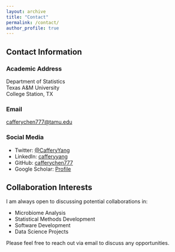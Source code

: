 ```yaml
---
layout: archive
title: "Contact"
permalink: /contact/
author_profile: true
---
```


## Contact Information

### Academic Address
Department of Statistics  
Texas A&M University  
College Station, TX

### Email
cafferychen777@tamu.edu

### Social Media
- Twitter: [@CafferyYang](https://twitter.com/CafferyYang)
- LinkedIn: [cafferyyang](https://linkedin.com/in/cafferyyang)
- GitHub: [cafferychen777](https://github.com/cafferychen777)
- Google Scholar: [Profile](https://scholar.google.com/citations?user=I6BPn-IAAAAJ&hl=en)

## Collaboration Interests

I am always open to discussing potential collaborations in:
- Microbiome Analysis
- Statistical Methods Development
- Software Development
- Data Science Projects

Please feel free to reach out via email to discuss any opportunities. 